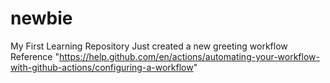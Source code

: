 # newbie
My First Learning Repository
Just created a new greeting workflow
Reference "https://help.github.com/en/actions/automating-your-workflow-with-github-actions/configuring-a-workflow"
